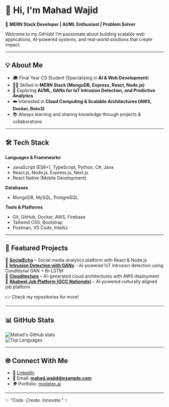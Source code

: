 # 👋 Hi, I'm Mahad Wajid  

🚀 **MERN Stack Developer | AI/ML Enthusiast | Problem Solver**  

Welcome to my GitHub! I’m passionate about building scalable web applications, AI-powered systems, and real-world solutions that create impact.  

---

## 💡 About Me  
- 🎓 Final Year CS Student (Specializing in **AI & Web Development**)  
- 🧑‍💻 Skilled in **MERN Stack (MongoDB, Express, React, Node.js)**  
- 🤖 Exploring **AI/ML, GANs for IoT Intrusion Detection, and Predictive Analytics**  
- ☁️ Interested in **Cloud Computing & Scalable Architectures (AWS, Docker, Boto3)**  
- 📚 Always learning and sharing knowledge through projects & collaborations  

---

## 🛠️ Tech Stack  
**Languages & Frameworks**  
- JavaScript (ES6+), TypeScript, Python, C#, Java  
- React.js, Node.js, Express.js, Next.js  
- React Native (Mobile Development)  

**Databases**  
- MongoDB, MySQL, PostgreSQL  

**Tools & Platforms**  
- Git, GitHub, Docker, AWS, Firebase  
- Tailwind CSS, Bootstrap  
- Postman, VS Code, IntelliJ  

---

## 🚀 Featured Projects  
🔹 [**SocialEcho**](#) – Social media analytics platform with React & Node.js  
🔹 [**Intrusion Detection with GANs**](#) – AI-powered IoT intrusion detection using Conditional GAN + Bi-LSTM  
🔹 [**Clouditecture**](#) – AI-generated cloud architectures with AWS deployment  
🔹 [**Ababeel Job Platform (GCC Nationals)**](#) – AI-powered culturally aligned job platform  

👉 Check my repositories for more!  

---

## 📊 GitHub Stats  
![Mahad's GitHub stats](https://github-readme-stats.vercel.app/api?username=mahadwajid&show_icons=true&theme=tokyonight)  
![Top Languages](https://github-readme-stats.vercel.app/api/top-langs/?username=mahadwajid&layout=compact&theme=tokyonight)  

---

## 🌐 Connect With Me  
- 💼 [LinkedIn](https://linkedin.com/in/mahadwajid)  
- 📧 Email: **mahad.wajid@example.com**  
- 🌍 Portfolio: [modelex.ai](https://app.modelex.ai)  

---

✨ *“Code. Create. Innovate.”* ✨
